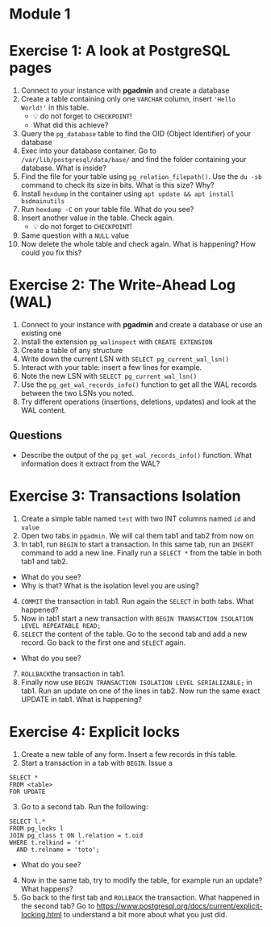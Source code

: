 # Module 1

# Exercise 1: A look at PostgreSQL pages

1. Connect to your instance with **pgadmin** and create a database
2. Create a table containing only one `VARCHAR` column, insert `'Hello World!'` in this table.
    - 💡 do not forget to `CHECKPOINT`!
    - What did this achieve?
3. Query the `pg_database` table to find the OID (Object Identifier) of your database
4. Exec into your database container. Go to `/var/lib/postgresql/data/base/` and find the folder containing your database. What is inside?
5. Find the file for your table using `pg_relation_filepath()`. Use the `du -sb` command to check its size in bits. What is this size? Why?
6. Install `hexdump` in the container using `apt update && apt install bsdmainutils`
7. Run `hexdump -C` on your table file. What do you see?
8. Insert another value in the table. Check again.
    - 💡 do not forget to `CHECKPOINT`!
9. Same question with a `NULL` value
10. Now delete the whole table and check again. What is happening? How could you fix this?

# Exercise 2: The Write-Ahead Log (WAL)

1. Connect to your instance with **pgadmin** and create a database or use an existing one
2. Install the extension `pg_walinspect` with `CREATE EXTENSION`
3. Create a table of any structure
4. Write down the current LSN with `SELECT pg_current_wal_lsn()`
5. Interact with your table: insert a few lines for example.
6. Note the new LSN with `SELECT pg_current_wal_lsn()`
7. Use the `pg_get_wal_records_info()` function to get all the WAL records between the two LSNs you noted.
8. Try different operations (insertions, deletions, updates) and look at the WAL content.

## Questions

- Describe the output of the `pg_get_wal_records_info()` function. What information does it extract from the WAL?

# Exercise 3: Transactions Isolation
1. Create a simple table named `test` with two INT columns named `id` and `value`
2. Open two tabs in `pgadmin`. We will cal them tab1 and tab2 from now on
3. In tab1, run `BEGIN` to start a transaction. In this same tab, run an `INSERT` command to add a new line. Finally run a `SELECT *` from the table in both tab1 and tab2. 
- What do you see?
- Why is that? What is the isolation level you are using?
4. `COMMIT` the transaction in tab1. Run again the `SELECT` in both tabs. What happened?
5. Now in tab1 start a new transaction with `BEGIN TRANSACTION ISOLATION LEVEL REPEATABLE READ;`
6. `SELECT` the content of the table. Go to the second tab and add a new record. Go back to the first one and `SELECT` again. 
- What do you see?
7. `ROLLBACK`the transaction in tab1.
8. Finally now use `BEGIN TRANSACTION ISOLATION LEVEL SERIALIZABLE;` in tab1. Run an update on one of the lines in tab2. Now run the same exact UPDATE in tab1. What is happening?

# Exercise 4: Explicit locks
1. Create a new table of any form. Insert a few records in this table.
2. Start a transaction in a tab with `BEGIN`. Issue a 
```
SELECT *
FROM <table>
FOR UPDATE
```
3. Go to a second tab. Run the following:
```
SELECT l.*
FROM pg_locks l
JOIN pg_class t ON l.relation = t.oid
WHERE t.relkind = 'r'
  AND t.relname = 'toto';
```
- What do you see? 
4. Now in the same tab, try to modify the table, for example run an update? What happens?
5. Go back to the first tab and `ROLLBACK` the transaction. What happened in the second tab?
Go to https://www.postgresql.org/docs/current/explicit-locking.html to understand a bit more about what you just did.